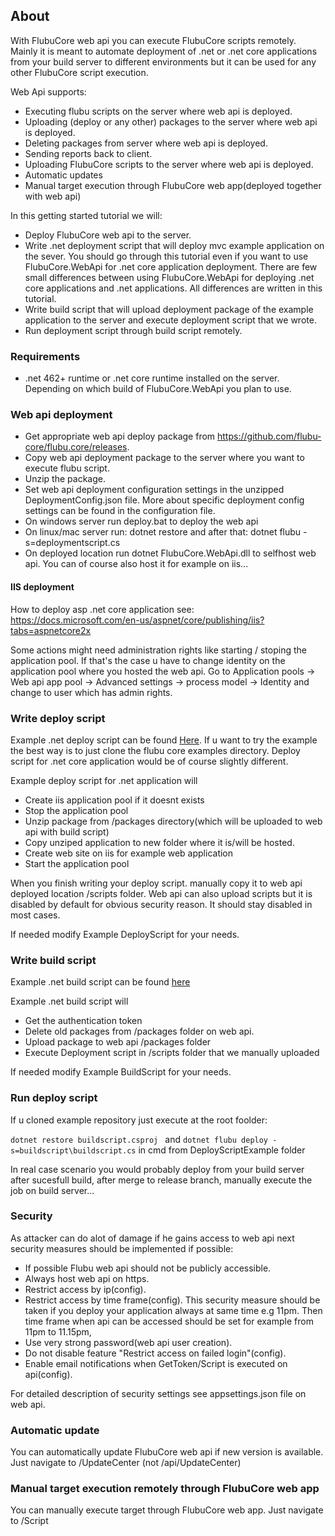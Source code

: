 
## **About**
With FlubuCore web api you can execute FlubuCore scripts remotely. Mainly it is meant to automate deployment of .net or .net core applications from your build server to different environments but it can be used for any other FlubuCore script execution.

Web Api supports:

- Executing flubu scripts on the server where web api is deployed.
- Uploading (deploy or any other) packages to the server where web api is deployed.
- Deleting packages from server where web api is deployed.
- Sending reports back to client.
- Uploading FlubuCore scripts to the server where web api is deployed.
- Automatic updates
- Manual target execution through FlubuCore web app(deployed together with web api)

In this getting started tutorial we will:
- Deploy FlubuCore web api to the server.
- Write .net deployment script that will deploy mvc example application on the sever. You should go through this tutorial even if you want to use FlubuCore.WebApi for .net core application deployment. There are few small differences between using FlubuCore.WebApi for deploying .net core applications and .net applications. All differences are written in this tutorial.
- Write build script that will upload deployment package of the example application to the server and execute deployment script that we wrote.
- Run deployment script through build script remotely.

<a name="requirements"></a>
### **Requirements**

- .net 462+ runtime or .net core runtime installed on the server. Depending on which build of FlubuCore.WebApi you plan to use.

<a name="Web-api-deployment"></a>
### **Web api deployment**
- Get appropriate web api deploy package from https://github.com/flubu-core/flubu.core/releases.
- Copy web api deployment package to the server where you want to execute flubu script.
- Unzip the package.
- Set web api deployment configuration settings in the unzipped DeploymentConfig.json file. More about specific deployment config settings can be found in the configuration file.
- On windows server run deploy.bat to deploy the web api
- On linux/mac server run: dotnet restore and after that: dotnet flubu -s=deploymentscript.cs
- On deployed location run dotnet FlubuCore.WebApi.dll to selfhost web api. You can of course also host it for example on iis...

#### IIS deployment
 How to deploy asp .net core application see: https://docs.microsoft.com/en-us/aspnet/core/publishing/iis?tabs=aspnetcore2x

Some actions might need administration rights like starting / stoping the application pool. If that's the case u have to change identity on the application pool where you hosted the web api. Go to Application pools -> Web api app pool -> Advanced settings -> process model -> Identity and change to user which has admin rights.

<a name="Write-deploy-script"></a>
### **Write deploy script**
Example .net  deploy script can be found [Here](https://github.com/flubu-core/examples/blob/master/DeployScriptExample/BuildScript/DeployScript.cs). If u want to try the example the best way is to just clone the flubu core examples directory. Deploy script for .net core application would be of course slightly different.

Example deploy script for .net application will
 - Create iis application pool if it doesnt exists
 - Stop the application pool
 - Unzip package from /packages directory(which will be uploaded to web api with build script)
 - Copy unziped application to new folder where it is/will be hosted.
 - Create web site on iis for example web application
 - Start the application pool

When you finish writing your deploy script. manually copy it to web api deployed location /scripts folder. Web api can also upload scripts but it is disabled by default for obvious security reason. It should stay disabled in most cases.

If needed modify Example DeployScript for your needs.

<a name="Write-build-script"></a>
### **Write build script**
   Example .net build script can be found [here](https://github.com/flubu-core/examples/blob/master/DeployScriptExample/BuildScript/BuildScript.cs)
   
Example .net build script will
 - Get the authentication token
 - Delete old packages from /packages folder on web api.
 - Upload package to web api /packages folder
 - Execute Deployment script in /scripts folder that we manually uploaded

If needed modify Example BuildScript for your needs.

<a name="Run-deploy-script"></a>
### **Run deploy script**
If u cloned example repository just execute at the root foolder:

 `dotnet restore buildscript.csproj ` and `dotnet flubu deploy -s=buildscript\buildscript.cs` in cmd from DeployScriptExample folder

In real case scenario you would probably deploy from your build server after sucesfull build, after merge to release branch, manually execute the job on build server...  

<a name="Security"></a>
### **Security** 
As attacker can do alot of damage if he gains access to web api next security measures should be implemented if possible:

* If possible Flubu web api should not be publicly accessible.
* Always host web api on https.
* Restrict access by ip(config).
* Restrict access by time frame(config). This security measure should be taken if you deploy your application always at same time e.g 11pm. Then time frame when api can be accessed should be set for example from 11pm to 11.15pm,
* Use very strong password(web api user creation).
* Do not disable feature "Restrict access on failed login"(config).
* Enable email notifications when GetToken/Script is executed on api(config).

For detailed description of security settings see appsettings.json file on web api.

<a name="Automatic-update"></a>
### **Automatic update**

You can automatically update FlubuCore web api if new version is available. Just navigate to /UpdateCenter (not /api/UpdateCenter)

<a name="manual-target-execution"></a>
### **Manual target execution remotely through FlubuCore web app**

You can manually execute target through FlubuCore web app. Just navigate to /Script